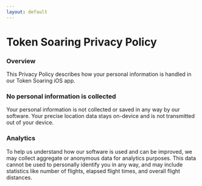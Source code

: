 ```yaml
---
layout: default
---
```


# Token Soaring Privacy Policy

### Overview

This Privacy Policy describes how your personal information is handled in our Token Soaring iOS app.

### No personal information is collected

Your personal information is not collected or saved in any way by our software. Your precise location data stays on-device and is not transmitted out of your device.

### Analytics

To help us understand how our software is used and can be improved, we may collect aggregate or anonymous data for analytics purposes. This data cannot be used to personally identify you in any way, and may include statistics like number of flights, elapsed flight times, and overall flight distances.